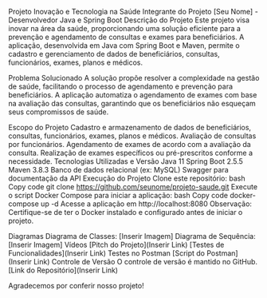 Projeto Inovação e Tecnologia na Saúde
Integrante do Projeto
[Seu Nome] - Desenvolvedor Java e Spring Boot
Descrição do Projeto
Este projeto visa inovar na área da saúde, proporcionando uma solução eficiente para a prevenção e agendamento de consultas e exames para beneficiários. A aplicação, desenvolvida em Java com Spring Boot e Maven, permite o cadastro e gerenciamento de dados de beneficiários, consultas, funcionários, exames, planos e médicos.

Problema Solucionado
A solução propõe resolver a complexidade na gestão de saúde, facilitando o processo de agendamento e prevenção para beneficiários. A aplicação automatiza o agendamento de exames com base na avaliação das consultas, garantindo que os beneficiários não esqueçam seus compromissos de saúde.

Escopo do Projeto
Cadastro e armazenamento de dados de beneficiários, consultas, funcionários, exames, planos e médicos.
Avaliação de consultas por funcionários.
Agendamento de exames de acordo com a avaliação da consulta.
Realização de exames específicos ou pré-prescritos conforme a necessidade.
Tecnologias Utilizadas e Versão
Java 11
Spring Boot 2.5.5
Maven 3.8.3
Banco de dados relacional (ex: MySQL)
Swagger para documentação da API
Execução do Projeto
Clone este repositório:
bash
Copy code
git clone https://github.com/seunome/projeto-saude.git
Execute o script Docker Compose para iniciar a aplicação:
bash
Copy code
docker-compose up -d
Acesse a aplicação em http://localhost:8080
Observação: Certifique-se de ter o Docker instalado e configurado antes de iniciar o projeto.

Diagramas
Diagrama de Classes: [Inserir Imagem]
Diagrama de Sequência: [Inserir Imagem]
Vídeos
[Pitch do Projeto](Inserir Link)
[Testes de Funcionalidades](Inserir Link)
Testes no Postman
[Script do Postman](Inserir Link)
Controle de Versão
O controle de versão é mantido no GitHub. [Link do Repositório](Inserir Link)

Agradecemos por conferir nosso projeto!
